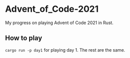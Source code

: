 # Advent_of_Code-2021

My progress on playing Advent of Code 2021 in Rust.

## How to play

`cargo run -p day1` for playing day 1. The rest are the same.
